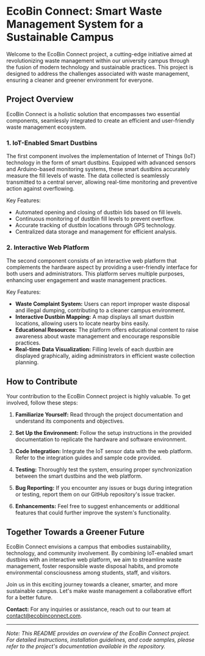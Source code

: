 # EcoBin Connect: Smart Waste Management System for a Sustainable Campus

Welcome to the EcoBin Connect project, a cutting-edge initiative aimed at revolutionizing waste management within our university campus through the fusion of modern technology and sustainable practices. This project is designed to address the challenges associated with waste management, ensuring a cleaner and greener environment for everyone.

## Project Overview

EcoBin Connect is a holistic solution that encompasses two essential components, seamlessly integrated to create an efficient and user-friendly waste management ecosystem.

### 1. IoT-Enabled Smart Dustbins

The first component involves the implementation of Internet of Things (IoT) technology in the form of smart dustbins. Equipped with advanced sensors and Arduino-based monitoring systems, these smart dustbins accurately measure the fill levels of waste. The data collected is seamlessly transmitted to a central server, allowing real-time monitoring and preventive action against overflowing.

Key Features:
- Automated opening and closing of dustbin lids based on fill levels.
- Continuous monitoring of dustbin fill levels to prevent overflow.
- Accurate tracking of dustbin locations through GPS technology.
- Centralized data storage and management for efficient analysis.

### 2. Interactive Web Platform

The second component consists of an interactive web platform that complements the hardware aspect by providing a user-friendly interface for both users and administrators. This platform serves multiple purposes, enhancing user engagement and waste management practices.

Key Features:
- **Waste Complaint System:** Users can report improper waste disposal and illegal dumping, contributing to a cleaner campus environment.
- **Interactive Dustbin Mapping:** A map displays all smart dustbin locations, allowing users to locate nearby bins easily.
- **Educational Resources:** The platform offers educational content to raise awareness about waste management and encourage responsible practices.
- **Real-time Data Visualization:** Filling levels of each dustbin are displayed graphically, aiding administrators in efficient waste collection planning.

## How to Contribute

Your contribution to the EcoBin Connect project is highly valuable. To get involved, follow these steps:

1. **Familiarize Yourself:** Read through the project documentation and understand its components and objectives.

2. **Set Up the Environment:** Follow the setup instructions in the provided documentation to replicate the hardware and software environment.

3. **Code Integration:** Integrate the IoT sensor data with the web platform. Refer to the integration guides and sample code provided.

4. **Testing:** Thoroughly test the system, ensuring proper synchronization between the smart dustbins and the web platform.

5. **Bug Reporting:** If you encounter any issues or bugs during integration or testing, report them on our GitHub repository's issue tracker.

6. **Enhancements:** Feel free to suggest enhancements or additional features that could further improve the system's functionality.

## Together Towards a Greener Future

EcoBin Connect envisions a campus that embodies sustainability, technology, and community involvement. By combining IoT-enabled smart dustbins with an interactive web platform, we aim to streamline waste management, foster responsible waste disposal habits, and promote environmental consciousness among students, staff, and visitors.

Join us in this exciting journey towards a cleaner, smarter, and more sustainable campus. Let's make waste management a collaborative effort for a better future.

**Contact:** For any inquiries or assistance, reach out to our team at [contact@ecobinconnect.com](mailto:contact@ecobinconnect.com).

---

*Note: This README provides an overview of the EcoBin Connect project. For detailed instructions, installation guidelines, and code samples, please refer to the project's documentation available in the repository.*

